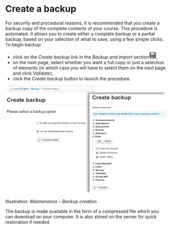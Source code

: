 # Create a backup

For security and procedural reasons, it is recommended that you create a backup copy of the complete contents of your course. This procedure is automated. It allows you to create either a complete backup or a partial backup, based on your selection of what to save, using a few simple clicks. To begin backup:

* click on the _Create backup_ link in the _Backup and import_ section![](../../.gitbook/assets/graphics330.gif),
* on the next page, select whether you want a full copy or just a selection of elements \(in which case you will have to select them on the next page and click _Validate_\),
* click the _Create backup_ button to launch the procedure.

![](../../.gitbook/assets/graphics333.png)

_Illustration: Maintenance – Backup creation_

The backup is made available in the form of a compressed file which you can download on your computer. It is also stored on the server for quick restoration if needed.

